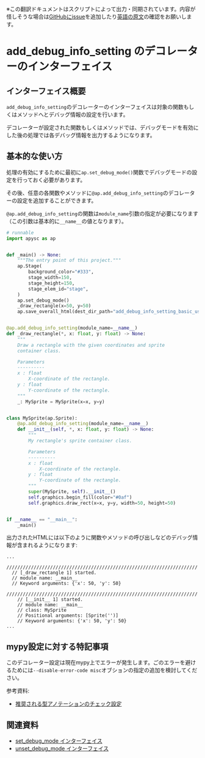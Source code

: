 <span class="inconspicuous-txt">※この翻訳ドキュメントはスクリプトによって出力・同期されています。内容が怪しそうな場合は<a href="https://github.com/simon-ritchie/apysc/issues" target="_blank">GitHubにissue</a>を追加したり[英語の原文](https://simon-ritchie.github.io/apysc/en/add_debug_info_setting.html)の確認をお願いします。</span>

# add_debug_info_setting のデコレーターのインターフェイス

## インターフェイス概要

`add_debug_info_setting`のデコレーターのインターフェイスは対象の関数もしくはメソッドへとデバッグ情報の設定を行います。

デコレーターが設定された関数もしくはメソッドでは、デバッグモードを有効にした後の処理では各デバッグ情報を出力するようになります。

## 基本的な使い方

処理の有効にするために最初に`ap.set_debug_mode()`関数でデバッグモードの設定を行っておく必要があります。

その後、任意の各関数やメソッドに`@ap.add_debug_info_setting`のデコレーターの設定を追加することができます。

`@ap.add_debug_info_setting`の関数は`module_name`引数の指定が必要になります（この引数は基本的に`__name__`の値となります）。

```py
# runnable
import apysc as ap


def _main() -> None:
    """The entry point of this project."""
    ap.Stage(
        background_color="#333",
        stage_width=150,
        stage_height=150,
        stage_elem_id="stage",
    )
    ap.set_debug_mode()
    _draw_rectangle(x=50, y=50)
    ap.save_overall_html(dest_dir_path="add_debug_info_setting_basic_usage/")


@ap.add_debug_info_setting(module_name=__name__)
def _draw_rectangle(*, x: float, y: float) -> None:
    """
    Draw a rectangle with the given coordinates and sprite
    container class.

    Parameters
    ----------
    x : float
        X-coordinate of the rectangle.
    y : float
        Y-coordinate of the rectangle.
    """
    _: MySprite = MySprite(x=x, y=y)


class MySprite(ap.Sprite):
    @ap.add_debug_info_setting(module_name=__name__)
    def __init__(self, *, x: float, y: float) -> None:
        """
        My rectangle's sprite container class.

        Parameters
        ----------
        x : float
            X-coordinate of the rectangle.
        y : float
            Y-coordinate of the rectangle.
        """
        super(MySprite, self).__init__()
        self.graphics.begin_fill(color="#0af")
        self.graphics.draw_rect(x=x, y=y, width=50, height=50)


if __name__ == "__main__":
    _main()
```

出力されたHTMLには以下のように関数やメソッドの呼び出しなどのデバッグ情報が含まれるようになります:

```
...
  //////////////////////////////////////////////////////////////////////
  // [_draw_rectangle 1] started.
  // module name: __main__
  // Keyword arguments: {'x': 50, 'y': 50}
    //////////////////////////////////////////////////////////////////////
    // [__init__ 1] started.
    // module name: __main__
    // class: MySprite
    // Positional arguments: [Sprite('')]
    // Keyword arguments: {'x': 50, 'y': 50}
...
```

## mypy設定に対する特記事項

このデコレーター設定は現在mypy上でエラーが発生します。ごのエラーを避けるためには`--disable-error-code misc`オブションの指定の追加を検討してください。

参考資料:

- [推奨される型アノテーションのチェック設定](jp_recommended_type_checker_settings.md)

## 関連資料

- [set_debug_mode インターフェイス](jp_set_debug_mode.md)
- [unset_debug_mode インターフェイス](jp_unset_debug_mode.md)